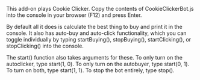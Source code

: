 This add-on plays Cookie Clicker. Copy the contents of CookieClickerBot.js into the console in your browser (F12) and press Enter.

By default all it does is calculate the best thing to buy and print it in the console. It also has auto-buy and auto-click functionality, which you can toggle individually by typing startBuying(), stopBuying(), startClicking(), or stopClicking() into the console.

The start() function also takes arguments for these. To only turn on the autoclicker, type start(1, 0). To only turn on the autobuyer, type start(0, 1). To turn on both, type start(1, 1). To stop the bot entirely, type stop().